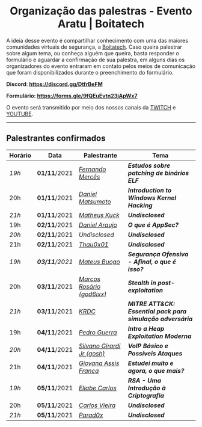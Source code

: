 <h1 align="center"> Organização das palestras - Evento Aratu | Boitatech </h1>

A ideia desse evento é compartilhar conhecimento com uma das maiores comunidades virtuais de segurança, a [Boitatech](https://www.boitatech.com.br/). Caso queira palestrar sobre algum tema, ou conheça alguém que queira, basta responder o formulário e aguardar a confirmação de sua palestra, em alguns dias os organizadores do evento entraram em contato pelos meios de comunicação que foram disponibilizados durante o preenchimento do formulário.

**Discord: https://discord.gg/DtfrBeFM**

**Formulário: https://forms.gle/9fQEuEvtn23jApWx7**

O evento será transmitido por meio dos nossos canais da [TWITCH](https://www.twitch.tv/boitatech) e  [YOUTUBE](https://www.youtube.com/channel/UC7HAEoQjhtcCFWjgcivluyA).

---

## Palestrantes confirmados

| Horário | Data | Palestrante | Tema |
|---------------|------|-------------|------|
| *19h* | **01/11**/2021 | *[Fernando Mercês](https://www.linkedin.com/in/fernandomerces/)* | ***Estudos sobre patching de binários ELF***
| 20h | **01/11**/2021 | *[Daniel Matsumoto](https://www.linkedin.com/in/celesi/)* | ***Introduction to Windows Kernel Hacking***
| *21h* | **01/11**/2021 | *[Matheus Kuck](https://www.linkedin.com/in/matheus-kuck-00b19618b/)* | ***Undisclosed***
| 19h | **02/11**/2021 | *[Daniel Araujo](https://www.linkedin.com/in/dandga/)* | ***O que é AppSec?***
| *20h* | **02/11**/2021 | *Undisclosed* | ***Undisclosed***
| 21h | **02/11**/2021 | *[Thau0x01](https://www.linkedin.com/in/thau0x01)* | ***Undisclosed***
| *19h* | ***03/11**/2021* | *[Mateus Buogo](https://www.linkedin.com/in/mateus-buogo-b0084917/)* | ***Segurança Ofensiva - Afinal, o que é isso?***
| 20h | **03/11**/2021 | *[Marcos Rosário (god6ixx)](https://www.linkedin.com/in/marcos-6ix/)* | ***Stealth in post-exploitation***
| *21h* | **03/11**/2021 | *[KRDC](https://www.linkedin.com/in/kaardeco/)* | ***MITRE ATT&CK: Essential pack para simulação adversária***
| 19h | **04/11**/2021 | *[Pedro Guerra](https://www.linkedin.com/in/x0xten/)* | ***Intro a Heap Exploitation Moderna***
| *20h* | **04/11**/2021 | *[Silvano Girardi Jr (gosh)](https://www.linkedin.com/in/silvanojr/)* | ***VoIP Básico e Possíveis Ataques***
| 21h | **04/11**/2021 | *[Giovana Assis França](https://www.linkedin.com/in/giovanaassis/)* | ***Estudei muito e agora, o que mais?***
| *19h* | **05/11**/2021 | *[Eliabe Carlos](https://www.linkedin.com/in/eliabecarlos/)* | ***RSA - Uma Introdução à Criptografia***
| 20h | **05/11**/2021 | *[Carlos Vieira](https://www.linkedin.com/in/carlosevieira/)* | ***Undisclosed***
| *21h* | **05/11**/2021 | *[Parad0x](https://www.linkedin.com/in/allan-trindad-7296091bb/)* | ***Undisclosed***
 
